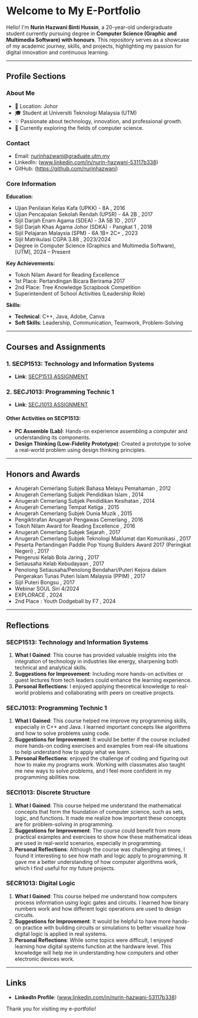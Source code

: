 # **Welcome to My E-Portfolio**

Hello! I'm **Nurin Hazwani Binti Hussin**, a 20-year-old undergraduate student currently pursuing degree in **Computer Science (Graphic and Multimedia Software) with honours**. This repository serves as a showcase of my academic journey, skills, and projects, highlighting my passion for digital innovation and continuous learning.

---

## **Profile Sections**

### **About Me**
- 📍 Location: Johor
- 🎓 Student at Universiti Teknologi Malaysia (UTM)
- ✨ Passionate about technology, innovation, and professional growth.
- 🌱 Currently exploring the fields of computer science.

### **Contact**
- Email: nurinhazwani@graduate.utm.my
- LinkedIn: (www.linkedin.com/in/nurin-hazwani-53117b338)
- GitHub: (https://github.com/nurinhazwani)

### **Core Information**
 **Education**: 
- Ujian Penilaian Kelas Kafa (UPKK) - 8A , 2016
- Ujian Pencapaian Sekolah Rendah (UPSR) - 4A 2B , 2017
- Sijil Darjah Enam Agama (SDEA) - 3A 5B 1D , 2017
- Sijil Darjah Khas Agama Johor (SDKA) - Pangkat 1 , 2018
- Sijil Pelajaran Malaysia (SPM) - 6A 1B+ 2C+ , 2023
- Sijil Matrikulasi CGPA 3.88 , 2023/2024
- Degree in Computer Science (Graphics and Multimedia Software), [UTM], 2024 – Present

**Key Achievements:**
- Tokoh Nilam Award for Reading Excellence
- 1st Place: Pertandingan Bicara Berirama 2017
- 2nd Place: Tree Knowledge Scrapbook Competition
- Superintendent of School Activities (Leadership Role)

**Skills**:
  - **Technical**: C++, Java, Adobe, Canva
  - **Soft Skills**: Leadership, Communication, Teamwork, Problem-Solving

---   

## **Courses and Assignments**

### **1. SECP1513: Technology and Information Systems**
 - **Link**: [SECP1513 ASSIGNMENT](https://github.com/nurinhazwani/SECP1513)
   
### **2. SECJ1013: Programming Technic 1**
 - **Link**: [SECJ1013 ASSIGNMENT](https://github.com/nurinhazwani/SECJ1013)


#### Other Activities on SECP1513:
- **PC Assemble (Lab)**: Hands-on experience assembling a computer and understanding its components.
- **Design Thinking (Low-Fidelity Prototype)**: Created a prototype to solve a real-world problem using design thinking principles.

---

## **Honors and Awards**
- Anugerah Cemerlang Subjek Bahasa Melayu Pemahaman , 2012
- Anugerah Cemerlang Subjek Pendidikan Islam , 2014
- Anugerah Cemerlang Subjek Pendidikan Kesihatan , 2014
- Anugerah Cemerlang Tempat Ketiga , 2015
- Anugerah Cemerlang Subjek Dunia Muzik , 2015
- Pengiktirafan Anugerah Pengawas Cemerlang , 2016
- Tokoh Nilam Award for Reading Excellence , 2016
- Anugerah Cemerlang Subjek Sejarah , 2017
- Anugerah Cemerlang Subjek Teknologi Maklumat dan Komunikasi , 2017
- Peserta Pertandingan Paddle Pop Young Builders Award 2017 (Peringkat Negeri) , 2017
- Pengerusi Kelab Bola Jaring , 2017
- Setiausaha Kelab Kebudayaan , 2017
- Penolong Setiausaha/Penolong Bendahari/Puteri Kejora dalam Pergerakan Tunas Puteri Islam Malaysia (PPIM) , 2017
- Sijil Puteri Bongsu , 2017
- Webinar SOUL Siri 4/2024 
- EXPLORACE , 2024
- 2nd Place : Youth Dodgeball by F7 , 2024


---

## **Reflections**

### **SECP1513: Technology and Information Systems**
1. **What I Gained**: This course has provided valuable insights into the integration of technology in industries like energy, sharpening both technical and analytical skills.
2. **Suggestions for Improvement**: Including more hands-on activities or guest lectures from tech leaders could enhance the learning experience.
3. **Personal Reflections**: I enjoyed applying theoretical knowledge to real-world problems and collaborating with peers on creative projects.

### **SECJ1013: Programming Technic 1**
1. **What I Gained**: This course helped me improve my programming skills, especially in C++ and Java. I learned important concepts like algorithms and how to solve problems using code.
2. **Suggestions for Improvement**: It would be better if the course included more hands-on coding exercises and examples from real-life situations to help understand how to apply what we learn.
3. **Personal Reflections**: enjoyed the challenge of coding and figuring out how to make my programs work. Working with classmates also taught me new ways to solve problems, and I feel more confident in my programming abilities now.

### **SECI1013: Discrete Structure**
1. **What I Gained**:  This course helped me understand the mathematical concepts that form the foundation of computer science, such as sets, logic, and functions. It made me realize how important these concepts are for problem-solving in programming.
2. **Suggestions for Improvement**:  The course could benefit from more practical examples and exercises to show how these mathematical ideas are used in real-world scenarios, especially in programming.
3. **Personal Reflections**: Although the course was challenging at times, I found it interesting to see how math and logic apply to programming. It gave me a better understanding of how computer algorithms work, which I find useful for my future projects.

### **SECR1013: Digital Logic**
1. **What I Gained**: This course helped me understand how computers process information using logic gates and circuits. I learned how binary numbers work and how different logic operations are used to design circuits.
2. **Suggestions for Improvement**: It would be helpful to have more hands-on practice with building circuits or simulations to better visualize how digital logic is applied in real systems.
3. **Personal Reflections**: While some topics were difficult, I enjoyed learning how digital systems function at the hardware level. This knowledge will help me in understanding how computers and other electronic devices work.

---


## **Links**
- **LinkedIn Profile**: (www.linkedin.com/in/nurin-hazwani-53117b338)

Thank you for visiting my e-portfolio!
